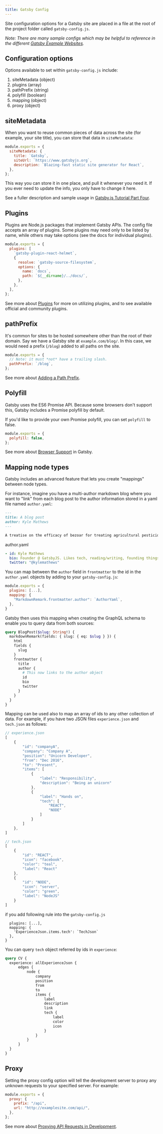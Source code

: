 ```yaml
---
title: Gatsby Config
---
```


Site configuration options for a Gatsby site are placed in a file at the root of the project folder called `gatsby-config.js`.

_Note: There are many sample configs which may be helpful to reference in the different [Gatsby Example Websites](https://github.com/gatsbyjs/gatsby/tree/master/examples)._

## Configuration options

Options available to set within `gatsby-config.js` include:

1. siteMetadata (object)
2. plugins (array)
3. pathPrefix (string)
4. polyfill (boolean)
5. mapping (object)
6. proxy (object)

## siteMetadata

When you want to reuse common pieces of data across the site (for example, your site title), you can store that data in `siteMetadata`:

```javascript
module.exports = {
  siteMetadata: {
    title: `Gatsby`,
    siteUrl: `https://www.gatsbyjs.org`,
    description: `Blazing-fast static site generator for React`,
  },
};
```

This way you can store it in one place, and pull it whenever you need it. If you ever need to update the info, you only have to change it here.

See a fuller description and sample usage in [Gatsby.js Tutorial Part Four](/tutorial/part-four/#data-in-gatsby).

## Plugins

Plugins are Node.js packages that implement Gatsby APIs. The config file accepts an array of plugins. Some plugins may need only to be listed by name, while others may take options (see the docs for individual plugins).

```javascript
module.exports = {
  plugins: [
    `gatsby-plugin-react-helmet`,
    {
      resolve: `gatsby-source-filesystem`,
      options: {
        name: `docs`,
        path: `${__dirname}/../docs/`,
      },
    },
  ],
};
```

See more about [Plugins](/docs/plugins/) for more on utilizing plugins, and to see available official and community plugins.

## pathPrefix

It's common for sites to be hosted somewhere other than the root of their domain. Say we have a Gatsby site at `example.com/blog/`. In this case, we would need a prefix (`/blog`) added to all paths on the site.

```javascript
module.exports = {
  // Note: it must *not* have a trailing slash.
  pathPrefix: `/blog`,
};
```

See more about [Adding a Path Prefix](/docs/path-prefix/).

## Polyfill

Gatsby uses the ES6 Promise API. Because some browsers don't support this, Gatsby includes a Promise polyfill by default.

If you'd like to provide your own Promise polyfill, you can set `polyfill` to false.

```javascript
module.exports = {
  polyfill: false,
};
```

See more about [Browser Support](/docs/browser-support/#polyfills) in Gatsby.

## Mapping node types

Gatsby includes an advanced feature that lets you create "mappings" between node types.

For instance, imagine you have a multi-author markdown blog where you want to "link" from each blog post to the author information stored in a yaml file named `author.yaml`:

```markdown
---
title: A blog post
author: Kyle Mathews
---

A treatise on the efficacy of bezoar for treating agricultural pesticide poisoning.
```

author.yaml

```yaml
- id: Kyle Mathews
  bio: Founder @ GatsbyJS. Likes tech, reading/writing, founding things. Blogs at bricolage.io.
  twitter: "@kylemathews"
```

You can map between the `author` field in `frontmatter` to the id in the `author.yaml` objects by adding to your `gatsby-config.js`:

```javascript
module.exports = {
  plugins: [...],
  mapping: {
    "MarkdownRemark.frontmatter.author": `AuthorYaml`,
  },
}
```

Gatsby then uses this mapping when creating the GraphQL schema to enable you to query data from both sources:

```graphql
query BlogPost($slug: String!) {
  markdownRemark(fields: { slug: { eq: $slug } }) {
    html
    fields {
      slug
    }
    frontmatter {
      title
      author {
        # This now links to the author object
        id
        bio
        twitter
      }
    }
  }
}
```

Mapping can be used also to map an array of ids to any other collection of data. For example, if you have two JSON files
`experience.json` and `tech.json` as follows:

```javascript
// experience.json
[
    {
        "id": "companyA",
        "company": "Company A",
        "position": "Unicorn Developer",
        "from": "Dec 2016",
        "to": "Present",
        "items": [
            {
                "label": "Responsibility",
                "description": "Being an unicorn"
            },
            {
                "label": "Hands on",
                "tech": [
                    "REACT",
                    "NODE"
                ]
            }
        ]
    },
]
```

```javascript
// tech.json
[
    {
        "id": "REACT",
        "icon": "facebook",
        "color": "teal",
        "label": "React"
    },
    {
        "id": "NODE",
        "icon": "server",
        "color": "green",
        "label": "NodeJS"
    }
]
```

if you add following rule into the `gatsby-config.js`

```javascriptmodule.exports = {
  plugins: [...],
  mapping: {
    'ExperienceJson.items.tech': `TechJson`
  },
}
```

You can query `tech` object referred by ids in `experience`:

```graphql
query CV {
  experience: allExperienceJson {
      edges {
          node {
              company
              position
              from
              to
              items {
                  label
                  description
                  link
                  tech {
                      label
                      color
                      icon
                  }
              }
          }
      }
  }
}
```

## Proxy

Setting the proxy config option will tell the development server to proxy any unknown requests to your specified server. For example:

```javascript
module.exports = {
  proxy: {
    prefix: "/api",
    url: "http://examplesite.com/api/",
  },
};
```

See more about [Proxying API Requests in Development](/docs/api-proxy/).
